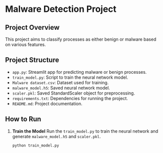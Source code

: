 # Malware Detection Project

## Project Overview
This project aims to classify processes as either benign or malware based on various features.

## Project Structure
- `app.py`: Streamlit app for predicting malware or benign processes.
- `train_model.py`: Script to train the neural network model.
- `Malware dataset.csv`: Dataset used for training.
- `malware_model.h5`: Saved neural network model.
- `scaler.pkl`: Saved StandardScaler object for preprocessing.
- `requirements.txt`: Dependencies for running the project.
- `README.md`: Project documentation.

## How to Run

1. **Train the Model**
   Run the `train_model.py` to train the neural network and generate `malware_model.h5` and `scaler.pkl`.

   ```bash
   python train_model.py
